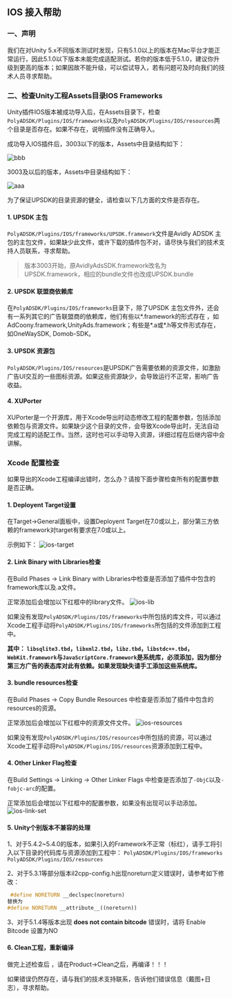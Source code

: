 ## IOS 接入帮助
### 一、声明
我们在对Unity 5.x不同版本测试时发现，只有5.1.0以上的版本在Mac平台才能正常运行，因此5.1.0以下版本未能完成适配测试。若你的版本低于5.1.0，建议你升级到更高的版本；如果因故不能升级，可以偿试导入，若有问题可及时向我们的技术人员寻求帮助。

### 二、检查Unity工程Assets目录IOS Frameworks
Unity插件IOS版本被成功导入后，在Assets目录下，检查`PolyADSDK/Plugins/IOS/frameworks`以及`PolyADSDK/Plugins/IOS/resources`两个目录是否存在。如果不存在，说明插件没有正确导入。

成功导入IOS插件后，3003以下的版本，Assets中目录结构如下：

![bbb](http://docc.upltv.com/uploads/201805/5af5744506897_5af57445.png "bbb")

3003及以后的版本，Assets中目录结构如下：

![aaa](http://docc.upltv.com/uploads/201805/5af573a34f61b_5af573a3.png "aaa")

为了保证UPSDK的目录资源的健全，请检查以下几方面的文件是否存在。

#### 1. UPSDK 主包
`PolyADSDK/Plugins/IOS/frameworks/UPSDK.framework`文件是Avidly ADSDK 主包的主包文件，如果缺少此文件，或许下载的插件包不对，请尽快与我们的技术支持人员联系，寻求帮助。
> 版本3003开始，原AvidlyAdsSDK.framework改名为UPSDK.framework，相应的bundle文件也改成UPSDK.bundle

#### 2. UPSDK 联盟商依赖库
在`PolyADSDK/Plugins/IOS/frameworks`目录下，除了UPSDK 主包文件外，还会有一系列其它的广告联盟商的依赖库，他们有些以*.framework的形式存在 ，如AdCoony.framework,UnityAds.framework；有些是*.a或*.h等文件形式存在，如OneWaySDK, Domob-SDK。

#### 3. UPSDK 资源包
`PolyADSDK/Plugins/IOS/resources`是UPSDK广告需要依赖的资源文件，如激励广告UI交互的一些图标资源。如果这些资源缺少，会导致运行不正常，影响广告收益。

#### 4. XUPorter
XUPorter是一个开源库，用于Xcode导出时动态修改工程的配置参数，包括添加依赖包与资源文件。如果缺少这个目录的文件，会导致Xcode导出时，无法自动完成工程的适配工作。当然，这时也可以手动导入资源，详细过程在后继内容中会讲解。


### Xcode 配置检查
如果导出的Xcode工程编译出错时，怎么办？请按下面步骤检查所有的配置参数是否正确。

#### 1. Deployent Target设置
在Target->General面板中，设置Deployent Target在7.0或以上，部分第三方依赖的framework对target有要求在7.0或以上。

示例如下：
![ios-target](http://ads-sdk-doc.haloapps.com/uploads/201706/59535d81cf339_59535d81.png "ios-target")

#### 2. Link Binary with Libraries检查
在Build Phases -> Link Binary with Libraries中检查是否添加了插件中包含的framework库以及.a文件。

正常添加后会增加以下红框中的library文件。
![ios-lib](http://ads-sdk-doc.haloapps.com/uploads/201706/595361be1b87e_595361be.png "ios-lib")

如果没有发现`PolyADSDK/Plugins/IOS/frameworks`中所包括的库文件，可以通过Xcode工程手动将`PolyADSDK/Plugins/IOS/frameworks`所包括的文件添加到工程中。

**其中：
`libsqlite3.tbd`，`libxml2.tbd`，`libz.tbd`，`libstdc++.tbd`，`WebKit.framework`与`JavaScriptCore.framework`是系统库，必须添加，因为部分第三方广告的表态库对此有依赖。如果发现缺失请手工添加这些系统库。**

#### 3. bundle resources检查
在Build Phases -> Copy Bundle Resources 中检查是否添加了插件中包含的resources的资源。

正常添加后会增加以下红框中的资源文件文件。
![ios-resources](http://ads-sdk-doc.haloapps.com/uploads/201706/59536339b4e91_59536339.png "ios-resources")

如果没有发现`PolyADSDK/Plugins/IOS/resources`中所包括的资源，可以通过Xcode工程手动将`PolyADSDK/Plugins/IOS/resources`资源添加到工程中。

#### 4. Other Linker Flag检查
在Build Settings -> Linking -> Other Linker Flags 中检查是否添加了`-ObjC`以及`-fobjc-arc`的配置。

正常添加后会增加以下红框中的配置参数，如果没有出现可以手动添加。
![ios-link-set](http://ads-sdk-doc.haloapps.com/uploads/201706/59536443253fc_59536443.png "ios-link-set")

#### 5. Unity个别版本不兼容的处理

1、对于5.4.2~5.4.0的版本，如果引入的Framework不正常（标红），请手工将引入以下目录的代码库与资源添加到工程中：
`PolyADSDK/Plugins/IOS/frameworks`
 `PolyADSDK/Plugins/IOS/resources`
 
 2、对于5.3.1等部分版本il2cpp-config.h出现noreturn定义错误时，请参考如下修改：
```cpp
 #define NORETURN __declspec(noreturn)
替换为
#define NORETURN __attribute__((noreturn))
```
3、对于5.1.4等版本出现 **does not contain bitcode** 错误时，请将 Enable Bitcode 设置为NO

#### 6. Clean工程，重新编译
做完上述检查后 ，请在Product->Clean之后，再编译！！！

如果错误仍然存在，请与我们的技术支持联系，告诉他们错误信息（戴图+日志），寻求帮助。